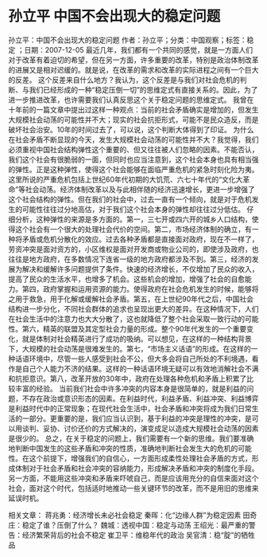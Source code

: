 # 孙立平  中国不会出现大的稳定问题

孙立平：中国不会出现大的稳定问题
作者：孙立平；分类：中国观察；标签：稳定 ；日期：2007-12-05
最近几年，我们都有一个共同的感觉，就是一方面人们对于改革有着迫切的希望，但在另一方面，许多重要的改革，特别是政治体制改革的进展又是相对迟缓的。就是说，在改革的需求和改革的实际进程之间有一个巨大的反差。
这个反差来自什么地方？我认为，这个反差是与我们对社会危机的判断、与我们已经形成的一种“稳定压倒一切”的思维定式有直接关系的。因此，为了进一步推进改革，也许需要我们认真反思这个关于稳定问题的思维定式。
我曾在十年前的一篇文章中提出过这样一种观点：当前的社会矛盾确实是增加的，但发生大规模社会动荡的可能性并不大；现实的社会抗拒形式，可能不是民众造反，而是破坏社会治安。10年的时间过去了，可以说，这个判断大体得到了印证。
为什么在社会矛盾不断显现的今天，发生大规模社会动荡的可能性并不大？我觉得，我们必须重视中国社会结构弹性这个重要的、但又往往被人们忽略的因素。不能否认，我们这个社会有很脆弱的一面，但同时也应当注意到，这个社会本身也具有相当强的弹性。正是这种弹性，使得这个社会能够在面临严重危机的紧急时刻化险为夷。这里所说的严重危机包括上世纪60年代初期的大饥荒、六七十年代的“文化大革命”等社会动荡。经济体制改革以及与此相伴随的经济迅速增长，更进一步增强了这个社会结构的弹性。但在我们的社会中，过去一直有一个倾向，就是对于危机发生的可能性往往过分地高估，对于我们这个社会本身的弹性却往往过分低估。
仔细分析，这种弹性的来源是多方面的。第一，三七开或四六开的城乡人口结构，使得这个社会有一个很大的处理社会代价的空间。第二，市场经济体制的确立，有一种将矛盾或危机分散化的效应。过去各种矛盾都是直接面对政府，现在不一样了，劳资冲突是面对资方的，小区维权是面对开发商或物业公司的，即使涉及政府，也往往是地方政府，在多数情况下连省一级的地方政府都涉及不到。第三，经济的发展为解决和缓解许多问题提供了条件。快速的经济增长，不仅增加了民众的收入，提高了民众的生活水平，也增多了机会。这些机会的增加，增强了社会的自愈能力。第四，政府掌握和运用资源的能力。使得政府在社会危机发生的时候，能够将之用于救急，用于化解或缓解社会矛盾。第五，在上世纪90年代之后，中国社会结构进一步分化，不同社会群体的追求也呈现出更大的差异。在这种情况下，人们在社会生活中的注意力也大大分散了，这也就降低了整个社会采取一致行动的可能性。第六，精英的联盟及其定型社会力量的形成。整个90年代发生的一个重要变化，就是体制对社会精英进行了成功的吸纳。可以想见，在这样的一种结构背景下，大规模的社会动荡是很难发生的。第七，“市场主义话语”的形成。在这样的一种话语环境中，尽管一些人感受到社会不公，但大多会将自己所处的不利境遇，看作是自己个人能力不济的结果。这样的一种话语环境无疑可以有效地消解社会不满和抗拒意识。第八，改革开放的30年中，政府在处理各种危机和矛盾上积累了比较丰富的经验。
当前我们社会中许多冲突的内容本身是很简单的，就是利益的问题，不存在政治或意识形态的因素。在利益时代，利益矛盾、利益冲突、利益博弈是利益时代中的正常现象；在现代社会生活中，社会矛盾和冲突将成为我们日常生活的一部分。更重要的是，我们应当认识到，基于利益的冲突是理性的冲突，是可以用谈判、妥协、讨价还价的方式解决的，演变成足以造成大规模社会动荡的因素是很少的。
总之，在关于稳定的问题上，我们需要有一个新的思维。我们要准确地判断中国发生的这些矛盾和冲突的性质，准确地判断社会发生大的危机的可能性。在这个前提下，增强我们的自信心，一方面形成柔性处理社会矛盾的方式，形成体制对于社会矛盾和社会冲突的容纳能力，形成解决矛盾和冲突的制度化手段。另一方面，不能用这些冲突和矛盾来吓唬自己，而是应该用充分的自信来面对这个社会，面对这个时代，包括适时地推动一些关键环节的改革，而不是用旧的思维来延误时机。

相关文章：
蒋兆勇：经济增长未必社会稳定
秦晖：化“边缘人群”为稳定因素
田奇庄：稳定了谁？压倒了什么？
魏城：透视中国：稳定与动荡
王绍光：最严重的警告：经济繁荣背后的社会不稳定
崔卫平：维稳年代的政治
吴官清：稳“腚”的牺牲品